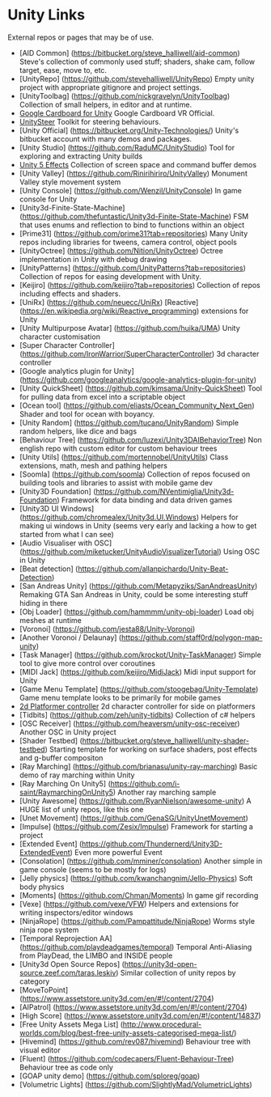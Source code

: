 # Unity Links
External repos or pages that may be of use.
- [AID Common] (https://bitbucket.org/steve_halliwell/aid-common) Steve's collection of commonly used stuff; shaders, shake cam, follow target, ease, move to, etc.
- [UnityRepo] (https://github.com/stevehalliwell/UnityRepo) Empty unity project with appropriate gitignore and project settings.
- [UnityToolbag] (https://github.com/nickgravelyn/UnityToolbag) Collection of small helpers, in editor and at runtime.
- [Google Cardboard for Unity](https://github.com/googlesamples/cardboard-unity) Google Cardboard VR Official.
- [UnitySteer](https://github.com/ricardojmendez/UnitySteer) Toolkit for steering behaviours.
- [Unity Official] (https://bitbucket.org/Unity-Technologies/) Unity's bitbucket account with many demos and packages.
- [Unity Studio] (https://github.com/RaduMC/UnityStudio) Tool for exploring and extracting Unity builds
- [Unity 5 Effects](https://github.com/i-saint/Unity5Effects) Collection of screen space and command buffer demos
- [Unity Valley] (https://github.com/Rinirihiriro/UnityValley) Monument Valley style movement system
- [Unity Console] (https://github.com/Wenzil/UnityConsole) In game console for Unity
- [Unity3d-Finite-State-Machine] (https://github.com/thefuntastic/Unity3d-Finite-State-Machine) FSM that uses enums and reflection to bind to functions within an object
- [Prime31] (https://github.com/prime31?tab=repositories) Many Unity repos including libraries for tweens, camera control, object pools
- [UnityOctree] (https://github.com/Nition/UnityOctree) Octree implementation in Unity with debug drawing
- [UnityPatterns] (https://github.com/UnityPatterns?tab=repositories) Collection of repos for easing development with Unity.
- [Keijiro] (https://github.com/keijiro?tab=repositories) Collection of repos including effects and shaders.
- [UniRx] (https://github.com/neuecc/UniRx) [Reactive] (https://en.wikipedia.org/wiki/Reactive_programming) extensions for Unity
- [Unity Multipurpose Avatar] (https://github.com/huika/UMA) Unity character customisation
- [Super Character Controller] (https://github.com/IronWarrior/SuperCharacterController) 3d character controller
- [Google analytics plugin for Unity] (https://github.com/googleanalytics/google-analytics-plugin-for-unity)
- [Unity QuickSheet] (https://github.com/kimsama/Unity-QuickSheet) Tool for pulling data from excel into a scriptable object
- [Ocean tool] (https://github.com/eliasts/Ocean_Community_Next_Gen) Shader and tool for ocean with boyancy.
- [Unity Random] (https://github.com/tucano/UnityRandom) Simple random helpers, like dice and bags
- [Behaviour Tree] (https://github.com/luzexi/Unity3DAIBehaviorTree) Non english repo with custom editor for custom behaviour trees
- [Unity Utils] (https://github.com/mortennobel/UnityUtils) Class extensions, math, mesh and pathing helpers
- [Soomla] (https://github.com/soomla) Collection of repos focused on building tools and libraries to assist with mobile game dev
- [Unity3D Foundation] (https://github.com/NVentimiglia/Unity3d-Foundation) Framework for data binding and data driven games
- [Unity3D UI Windows] (https://github.com/chromealex/Unity3d.UI.Windows) Helpers for making ui windows in Unity (seems very early and lacking a how to get started from what I can see)
- [Audio Visualiser with OSC] (https://github.com/miketucker/UnityAudioVisualizerTutorial) Using OSC in Unity
- [Beat detection] (https://github.com/allanpichardo/Unity-Beat-Detection)
- [San Andreas Unity] (https://github.com/Metapyziks/SanAndreasUnity) Remaking GTA San Andreas in Unity, could be some interesting stuff hiding in there
- [Obj Loader] (https://github.com/hammmm/unity-obj-loader) Load obj meshes at runtime
- [Voronoi] (https://github.com/jesta88/Unity-Voronoi) 
- [Another Voronoi / Delaunay] (https://github.com/staff0rd/polygon-map-unity) 
- [Task Manager] (https://github.com/krockot/Unity-TaskManager) Simple tool to give more control over coroutines
- [MIDI Jack] (https://github.com/keijiro/MidiJack) Midi input support for Unity
- [Game Menu Template] (https://github.com/stoogebag/Unity-Template) Game menu template looks to be primarily for mobile games
- [2d Platformer controller](https://github.com/cjddmut/Unity-2D-Platformer-Controller) 2d character controller for side on platformers
- [Tidbits] (https://github.com/zeh/unity-tidbits) Collection of c# helpers
- [OSC Receiver] (https://github.com/heaversm/unity-osc-receiver) Another OSC in Unity project
- [Shader Testbed] (https://bitbucket.org/steve_halliwell/unity-shader-testbed) Starting template for working on surface shaders, post effects and g-buffer compositon
- [Ray Marching] (https://github.com/brianasu/unity-ray-marching) Basic demo of ray marching within Unity
- [Ray Marching On Unity5] (https://github.com/i-saint/RaymarchingOnUnity5) Another ray marching sample
- [Unity Awesome] (https://github.com/RyanNielson/awesome-unity) A HUGE list of unity repos, like this one
- [Unet Movement] (https://github.com/GenaSG/UnityUnetMovement)
- [Impulse] (https://github.com/Zesix/Impulse) Framework for starting a project
- [Extended Event] (https://github.com/Thundernerd/Unity3D-ExtendedEvent) Even more powerful Event
- [Consolation] (https://github.com/mminer/consolation) Another simple in game console (seems to be mostly for logs)
- [Jelly physics] (https://github.com/kwanchangnim/Jello-Physics) Soft body physics
- [Moments] (https://github.com/Chman/Moments) In game gif recording
- [Vexe] (https://github.com/vexe/VFW) Helpers and extensions for writing inspectors/editor windows
- [NinjaRope] (https://github.com/Pampattitude/NinjaRope) Worms style ninja rope system
- [Temporal Reprojection AA] (https://github.com/playdeadgames/temporal) Temporal Anti-Aliasing from PlayDead, the LIMBO and INSIDE people
- [Unity3d Open Source Repos] (https://unity3d-open-source.zeef.com/taras.leskiv) Similar collection of unity repos by category
- [MoveToPoint] (https://www.assetstore.unity3d.com/en/#!/content/2704)
- [AIPatrol] (https://www.assetstore.unity3d.com/en/#!/content/2704)
- [High Score] (https://www.assetstore.unity3d.com/en/#!/content/14837)
- [Free Unity Assets Mega List] (http://www.procedural-worlds.com/blog/best-free-unity-assets-categorised-mega-list/)
- [Hivemind] (https://github.com/rev087/hivemind) Behaviour tree with visual editor
- [Fluent] (https://github.com/codecapers/Fluent-Behaviour-Tree) Behaviour tree as code only
- [GOAP unity demo] (https://github.com/sploreg/goap)
- [Volumetric Lights] (https://github.com/SlightlyMad/VolumetricLights)

